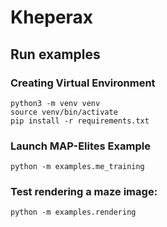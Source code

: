 # Kheperax

## Run examples

### Creating Virtual Environment

```shell
python3 -m venv venv
source venv/bin/activate
pip install -r requirements.txt
```

### Launch MAP-Elites Example


```shell
python -m examples.me_training
```

### Test rendering a maze image:

```shell
python -m examples.rendering
```
